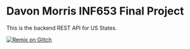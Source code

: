 # Davon Morris INF653 Final Project

This is the backend REST API for US States.


[![Remix on Glitch](https://cdn.glitch.com/2703baf2-b643-4da7-ab91-7ee2a2d00b5b%2Fremix-button-v2.svg)](https://glitch.com/edit/#!/remix/https://glitch.com/edit/#!/davon-morris-inf653-final-project?path=.env%3A1%3A0)

